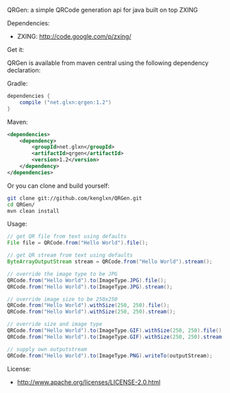 QRGen: a simple QRCode generation api for java built on top ZXING

Dependencies:

* ZXING: http://code.google.com/p/zxing/

Get it:

QRGen is available from maven central using the following dependency declaration:

Gradle:
```gradle
dependencies {
    compile ("net.glxn:qrgen:1.2")
}
```

Maven:
```xml
<dependencies>
    <dependency>
        <groupId>net.glxn</groupId>
        <artifactId>qrgen</artifactId>
        <version>1.2</version>
    </dependency>
</dependencies>
```

Or you can clone and build yourself:
```bash
git clone git://github.com/kenglxn/QRGen.git
cd QRGen/
mvn clean install
```

Usage:

```java
// get QR file from text using defaults
File file = QRCode.from("Hello World").file();

// get QR stream from text using defaults
ByteArrayOutputStream stream = QRCode.from("Hello World").stream();

// override the image type to be JPG
QRCode.from("Hello World").to(ImageType.JPG).file();
QRCode.from("Hello World").to(ImageType.JPG).stream();

// override image size to be 250x250
QRCode.from("Hello World").withSize(250, 250).file();
QRCode.from("Hello World").withSize(250, 250).stream();

// override size and image type
QRCode.from("Hello World").to(ImageType.GIF).withSize(250, 250).file();
QRCode.from("Hello World").to(ImageType.GIF).withSize(250, 250).stream();

// supply own outputstream
QRCode.from("Hello World").to(ImageType.PNG).writeTo(outputStream);
```

License:

* http://www.apache.org/licenses/LICENSE-2.0.html
